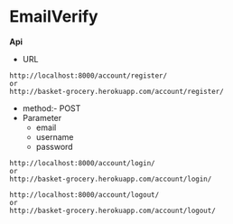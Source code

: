 # EmailVerify

**Api**
- URL
```
http://localhost:8000/account/register/
or
http://basket-grocery.herokuapp.com/account/register/
```
- method:- POST
- Parameter
  - email
  - username
  - password

```
http://localhost:8000/account/login/
or
http://basket-grocery.herokuapp.com/account/login/
```

```
http://localhost:8000/account/logout/
or
http://basket-grocery.herokuapp.com/account/logout/
```
